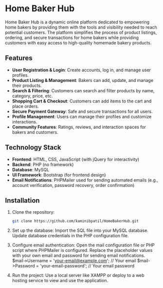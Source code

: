 # Home Baker Hub

Home Baker Hub is a dynamic online platform dedicated to empowering home bakers by providing them with the tools and visibility needed to reach potential customers. The platform simplifies the process of product listings, ordering, and secure transactions for home bakers while providing customers with easy access to high-quality homemade bakery products.

## Features

- **User Registration & Login**: Create accounts, log in, and manage user profiles.
- **Product Listing & Management**: Bakers can add, update, and manage their products.
- **Search & Filtering**: Customers can search and filter products by name, category, price, etc.
- **Shopping Cart & Checkout**: Customers can add items to the cart and place orders.
- **Secure Payment Gateway**: Safe and secure transactions for all users.
- **Profile Management**: Users can manage their profiles and customize interactions.
- **Community Features**: Ratings, reviews, and interaction spaces for bakers and customers.

## Technology Stack

- **Frontend**: HTML, CSS, JavaScript (with jQuery for interactivity)
- **Backend**: PHP (no framework)
- **Database**: MySQL
- **UI Framework**: Bootstrap (for frontend design)
- **Email Notifications**: PHPMailer used for sending automated emails (e.g., account verification, password recovery, order confirmation)


## Installation

1. Clone the repository:
   ```bash
   git clone https://github.com/kaminibpatil/HomeBakerHub.git
   
2. Set up the database:
Import the SQL file into your MySQL database.
Update database credentials in the PHP configuration file.

3. Configure email authentication:
Open the mail configuration file or PHP script where PHPMailer is configured.
Replace the placeholder values with your own email and password for sending email notifications.
$mail->Username = 'your-email@example.com';   // Your email
$mail->Password = 'your-email-password';      // Your email password

4. Run the project:
Use a local server like XAMPP or deploy to a web hosting service to view and use the application.
